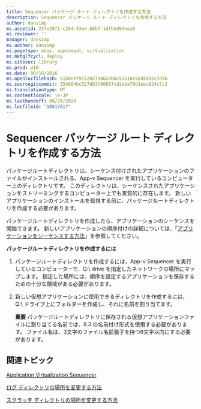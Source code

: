```yaml
---
title: Sequencer パッケージ ルート ディレクトリを作成する方法
description: Sequencer パッケージ ルート ディレクトリを作成する方法
author: dansimp
ms.assetid: 23fe28f1-c284-43ee-b8b7-1dfbed94eea5
ms.reviewer: ''
manager: dansimp
ms.author: dansimp
ms.pagetype: mdop, appcompat, virtualization
ms.mktglfcycl: deploy
ms.sitesec: library
ms.prod: w10
ms.date: 06/16/2016
ms.openlocfilehash: 5150e87915202794624b6c51510e56454d2c7d36
ms.sourcegitcommit: 354664bc527d93f80687cd2eba70d1eea024c7c3
ms.translationtype: MT
ms.contentlocale: ja-JP
ms.lasthandoff: 06/26/2020
ms.locfileid: "10817617"
---
```

# Sequencer パッケージ ルート ディレクトリを作成する方法


パッケージルートディレクトリは、シーケンス付けされたアプリケーションのファイルがインストールされる、App-v Sequencer を実行しているコンピューター上のディレクトリです。 このディレクトリは、シーケンスされたアプリケーションをストリーミングするコンピューター上でも実質的に存在します。 新しいアプリケーションのインストールを監視する前に、パッケージルートディレクトリを作成する必要があります。

パッケージルートディレクトリを作成したら、アプリケーションのシーケンスを開始できます。 新しいアプリケーションの順序付けの詳細については、「[アプリケーションをシーケンスする方法](how-to-sequence-an-application.md)」を参照してください。

**パッケージルートディレクトリを作成するには**

1.  パッケージルートディレクトリを作成するには、App-v Sequencer を実行しているコンピューターで、Q:\\ drive を指定したネットワークの場所にマップします。 指定した場所には、順序を設定するアプリケーションを保存するための十分な領域がある必要があります。

2.  新しい仮想アプリケーションに使用できるディレクトリを作成するには、Q:\\ ドライブ上にフォルダーを作成し、それに名前を割り当てます。

    **重要** パッケージルートディレクトリに保存される仮想アプリケーションファイルに割り当てる名前では、8.3 の名前付け形式を使用する必要があります。 ファイル名は、3文字のファイル名拡張子を持つ8文字以内にする必要があります。

     

## 関連トピック


[Application Virtualization Sequencer](application-virtualization-sequencer.md)

[ログ ディレクトリの場所を変更する方法](how-to-modify-the-log-directory-location.md)

[スクラッチ ディレクトリの場所を変更する方法](how-to-modify-the-scratch-directory-location.md)

 

 





